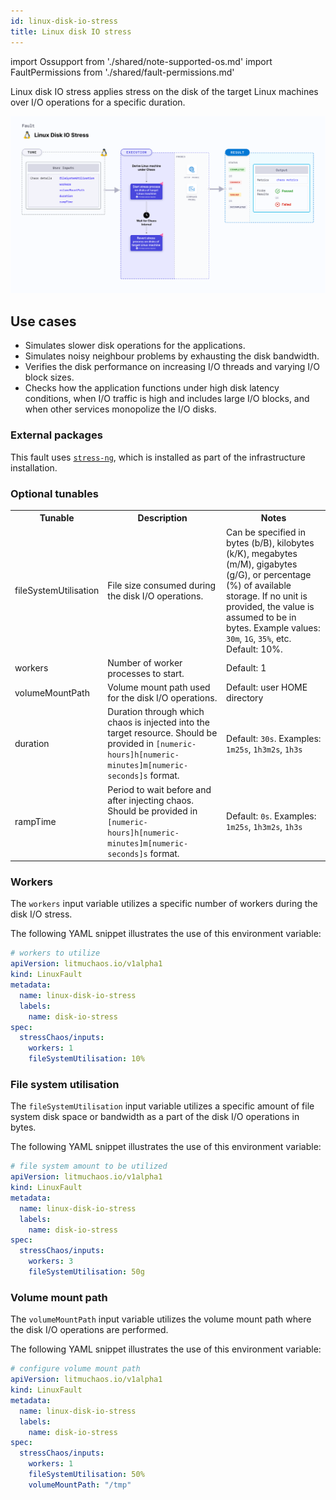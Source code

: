 ```yaml
---
id: linux-disk-io-stress
title: Linux disk IO stress
---
```


import Ossupport from './shared/note-supported-os.md'
import FaultPermissions from './shared/fault-permissions.md'


Linux disk IO stress applies stress on the disk of the target Linux machines over I/O operations for a specific duration.

![Linux disk IO stress](./static/images/linux-disk-io-stress.png)

## Use cases
- Simulates slower disk operations for the applications.
- Simulates noisy neighbour problems by exhausting the disk bandwidth.
- Verifies the disk performance on increasing I/O threads and varying I/O block sizes.
- Checks how the application functions under high disk latency conditions, when I/O traffic is high and includes large I/O blocks, and when other services monopolize the I/O disks.

<Ossupport />

<FaultPermissions />

### External packages
This fault uses [`stress-ng`](https://github.com/ColinIanKing/stress-ng), which is installed as part of the infrastructure installation.

### Optional tunables
<table>
  <tr>
    <th> Tunable </th>
    <th> Description </th>
    <th> Notes </th>
  </tr>
   <tr>
    <td> fileSystemUtilisation </td>
    <td> File size consumed during the disk I/O operations. </td>
    <td> Can be specified in bytes (b/B), kilobytes (k/K), megabytes (m/M), gigabytes (g/G), or percentage (%) of available storage. If no unit is provided, the value is assumed to be in bytes. Example values: <code>30m</code>, <code>1G</code>, <code>35%</code>, etc. Default: 10%. </td>
  </tr>
  <tr>
    <td> workers </td>
    <td> Number of worker processes to start. </td>
    <td> Default: 1 </td>
  </tr>
  <tr>
    <td> volumeMountPath </td>
    <td> Volume mount path used for the disk I/O operations. </td>
    <td> Default: user HOME directory </td>
  </tr>
  <tr>
    <td> duration </td>
    <td> Duration through which chaos is injected into the target resource. Should be provided in <code>[numeric-hours]h[numeric-minutes]m[numeric-seconds]s</code> format. </td>
    <td> Default: <code>30s</code>. Examples: <code>1m25s</code>, <code>1h3m2s</code>, <code>1h3s</code> </td>
  </tr>
  <tr>
    <td> rampTime </td>
    <td> Period to wait before and after injecting chaos. Should be provided in <code>[numeric-hours]h[numeric-minutes]m[numeric-seconds]s</code> format. </td>
    <td> Default: <code>0s</code>. Examples: <code>1m25s</code>, <code>1h3m2s</code>, <code>1h3s</code> </td>
  </tr>
</table>

### Workers

The `workers` input variable utilizes a specific number of workers during the disk I/O stress.

The following YAML snippet illustrates the use of this environment variable:

[embedmd]:# (./static/manifests/linux-disk-io-stress/workers.yaml yaml)
```yaml
# workers to utilize
apiVersion: litmuchaos.io/v1alpha1
kind: LinuxFault
metadata:
  name: linux-disk-io-stress
  labels:
    name: disk-io-stress
spec:
  stressChaos/inputs:
    workers: 1
    fileSystemUtilisation: 10%
```

### File system utilisation

The `fileSystemUtilisation` input variable utilizes a specific amount of file system disk space or bandwidth as a part of the disk I/O operations in bytes.

The following YAML snippet illustrates the use of this environment variable:

[embedmd]:# (./static/manifests/linux-disk-io-stress/file-system-utilisation.yaml yaml)
```yaml
# file system amount to be utilized
apiVersion: litmuchaos.io/v1alpha1
kind: LinuxFault
metadata:
  name: linux-disk-io-stress
  labels:
    name: disk-io-stress
spec:
  stressChaos/inputs:
    workers: 3
    fileSystemUtilisation: 50g
```

### Volume mount path
The `volumeMountPath` input variable utilizes the volume mount path where the disk I/O operations are performed.

The following YAML snippet illustrates the use of this environment variable:

[embedmd]:# (./static/manifests/linux-disk-io-stress/volume-mount-path.yaml yaml)
```yaml
# configure volume mount path
apiVersion: litmuchaos.io/v1alpha1
kind: LinuxFault
metadata:
  name: linux-disk-io-stress
  labels:
    name: disk-io-stress
spec:
  stressChaos/inputs:
    workers: 1
    fileSystemUtilisation: 50%
    volumeMountPath: "/tmp"
```
